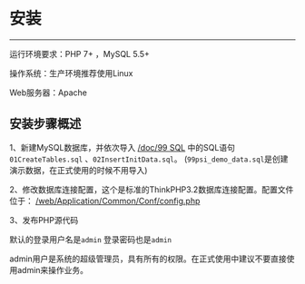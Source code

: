 # 安装

---

运行环境要求：PHP 7+ ，MySQL 5.5+

操作系统：生产环境推荐使用Linux

Web服务器：Apache

## 安装步骤概述
1、新建MySQL数据库，并依次导入 [/doc/99 SQL]( https://gitee.com/crm8000/PSI/tree/master/doc/99%20SQL ) 中的SQL语句
`01CreateTables.sql` 、`02InsertInitData.sql`。
(`99psi_demo_data.sql`是创建演示数据，在正式使用的时候不用导入)

2、修改数据库连接配置，这个是标准的ThinkPHP3.2数据库连接配置。配置文件位于：
[ /web/Application/Common/Conf/config.php ]( https://gitee.com/crm8000/PSI/blob/master/web/Application/Common/Conf/config.php )

3、发布PHP源代码

默认的登录用户名是`admin` 登录密码也是`admin`

admin用户是系统的超级管理员，具有所有的权限。在正式使用中建议不要直接使用admin来操作业务。

